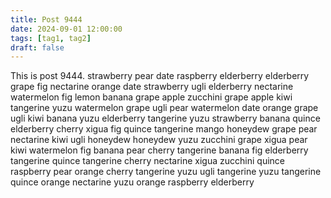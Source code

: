 ```yaml
---
title: Post 9444
date: 2024-09-01 12:00:00
tags: [tag1, tag2]
draft: false
---
```

This is post 9444.
strawberry
pear
date
raspberry
elderberry
elderberry
grape
fig
nectarine
orange
date
strawberry
ugli
elderberry
nectarine
watermelon
fig
lemon
banana
grape
apple
zucchini
grape
apple
kiwi
tangerine
yuzu
watermelon
grape
ugli
pear
watermelon
date
orange
grape
ugli
kiwi
banana
yuzu
elderberry
tangerine
yuzu
strawberry
banana
quince
elderberry
cherry
xigua
fig
quince
tangerine
mango
honeydew
grape
pear
nectarine
kiwi
ugli
honeydew
honeydew
yuzu
zucchini
grape
xigua
pear
kiwi
watermelon
fig
banana
pear
cherry
tangerine
banana
fig
elderberry
tangerine
quince
tangerine
cherry
nectarine
xigua
zucchini
quince
raspberry
pear
orange
cherry
tangerine
yuzu
ugli
tangerine
yuzu
tangerine
quince
orange
nectarine
yuzu
orange
raspberry
elderberry
